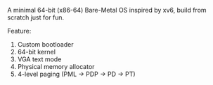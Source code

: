 A minimal 64-bit (x86-64) Bare-Metal OS inspired by xv6, build from scratch just for fun.

Feature:
  1. Custom bootloader
  2. 64-bit kernel
  3. VGA text mode
  4. Physical memory allocator
  5. 4-level paging (PML -> PDP -> PD -> PT)

     
